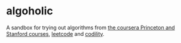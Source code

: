 # algoholic
A sandbox for trying out algorithms from [the coursera Princeton and Stanford courses](https://class.coursera.org/algs4partI-007), [leetcode](https://leetcode.com/) and [codility](https://codility.com/).
